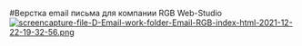 #Верстка email письма для компании RGB Web-Studio
[![screencapture-file-D-Email-work-folder-Email-RGB-index-html-2021-12-22-19-32-56.png](https://i.postimg.cc/hPKxM20X/screencapture-file-D-Email-work-folder-Email-RGB-index-html-2021-12-22-19-32-56.png)](https://postimg.cc/0rHbydFv)
